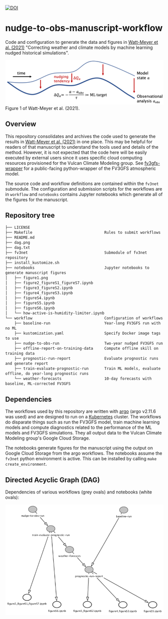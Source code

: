 [![DOI](https://zenodo.org/badge/DOI/10.5281/zenodo.4667727.svg)](https://doi.org/10.5281/zenodo.4667727)

# nudge-to-obs-manuscript-workflow
Code and configuration to generate the data and figures in [Watt-Meyer et al. (2021)](https://agupubs.onlinelibrary.wiley.com/doi/10.1029/2021GL092555) "Correcting weather and climate models by machine learning nudged historical simulations".

![Nudging schematic](notebooks/figure1.png)
Figure 1 of Watt-Meyer et al. (2021).

## Overview
This repository consolidates and archives the code used to generate the results in [Watt-Meyer et al. (2021)](https://agupubs.onlinelibrary.wiley.com/doi/10.1029/2021GL092555) in one place. This may be helpful for readers of that manuscript to understand the tools used and details of the method. However, it is not expected that the code here will be easily executed by external users since it uses specific cloud computing resources provisioned for the Vulcan Climate Modeling group. See [fv3gfs-wrapper](https://github.com/VulcanClimateModeling/fv3gfs-wrapper) for a public-facing python-wrapper of the FV3GFS atmospheric model.

The source code and workflow definitions are contained within the `fv3net` submodule. The configuration and submission scripts for the workflows are in `workflow` and `notebooks` contains Jupyter notebooks which generate all of the figures for the manuscript.

## Repository tree
```
├── LICENSE
├── Makefile                                Rules to submit workflows
├── README.md
├── dag.png
├── dag.txt
├── fv3net                                  Submodule of fv3net repository
├── install_kustomize.sh
├── notebooks                               Jupyter notebooks to generate manuscript figures
│   ├── figure1.png
│   ├── figure2_figureS1_figureS7.ipynb
│   ├── figure3_figureS2.ipynb
│   ├── figure4_figureS3.ipynb
│   ├── figureS4.ipynb
│   ├── figureS5.ipynb
│   ├── figureS6.ipynb
│   └── how-active-is-humidity-limiter.ipynb
└── workflow                                Configuration of workflows
    ├── baseline-run                        Year-long FV3GFS run with no ML
    ├── kustomization.yaml                  Specify Docker image tags to use
    ├── nudge-to-obs-run                    Two-year nudged FV3GFS run
    ├── offline-report-on-training-data     Compute offline skill on training data
    ├── prognostic-run-report               Evaluate prognostic runs and generate report
    ├── train-evaluate-prognostic-run       Train ML models, evaluate offline, do year-long prognostic runs
    └── weather-forecasts                   10-day forecasts with baseline, ML-corrected FV3GFS
```

## Dependencies

The workflows used by this repository are written with [argo](https://argoproj.github.io/projects/argo) (argo v2.11.6 was used) and are designed to run on a [Kubernetes](https://kubernetes.io) cluster. The workflows do disparate things such as run the FV3GFS model, train machine learning models and compute diagnostics related to the performance of the ML models and FV3GFS simulations. They all output data to the Vulcan Climate Modeling group's Google Cloud Storage.

The notebooks generate figures for the manuscript using the output on Google Cloud Storage from the argo workflows. The notebooks assume the `fv3net` python environment is active. This can be installed by calling `make create_environment`.

## Directed Acyclic Graph (DAG)

Dependencies of various workflows (grey ovals) and notebooks (white ovals):

![DAG](dag.png)

